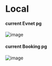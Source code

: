 # Local 

#### current Evnet pg
![image](https://github.com/Dhruvnet/__LOCAL-dhruv__/assets/123584784/cd380aaa-0299-44ac-bb82-3cb15e66d81f)

#### current Booking pg
![image](https://github.com/Dhruvnet/__LOCAL-dhruv__/assets/123584784/f8d81281-edc1-4836-a856-8952dd915b49)
